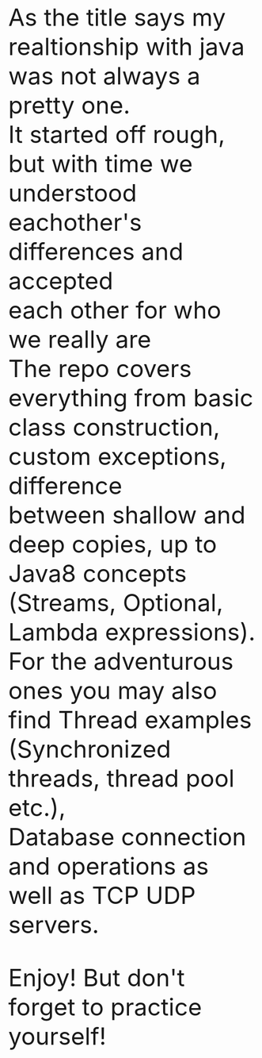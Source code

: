 <title> HavaNightmare </title>
<font size=8> As the title says my realtionship with java was not always a pretty one. <br>
  It started off rough, but with time we understood eachother's differences and accepted <br>
  each other for who we really are <br>
  The repo covers everything from basic class construction, custom exceptions, difference <br>
  between shallow and deep copies, up to Java8 concepts (Streams, Optional, Lambda expressions). <br>
  For the adventurous ones you may also find Thread examples (Synchronized threads, thread pool etc.), <br>
  Database connection and operations as well as TCP UDP servers. <br>
  
  Enjoy! But don't forget to practice yourself!
  
  

